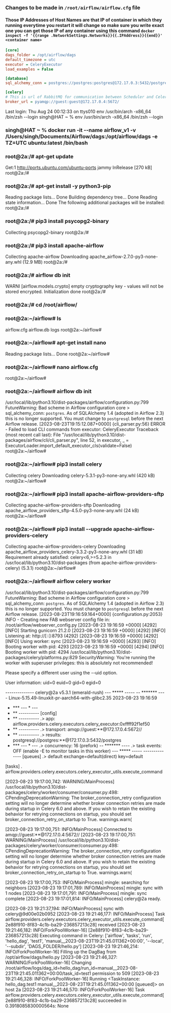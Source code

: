 ### Changes to be made in `/root/airflow/airflow.cfg` file
#### Those IP Addresses of Host Names are that IP of container in which they running everytime you restart it will change so make sure you write exact one you can get those IP of any container using this command `docker inspect -f '{{range .NetworkSettings.Networks}}{{.IPAddress}}{{end}}' <container name>`
```cfg
[core]
dags_folder = /opt/airflow/dags
default_timezone = utc
executor = CeleryExecutor
load_examples = False

[database]
sql_alchemy_conn = postgres://postgres:postgres@172.17.0.3:5432/postgres

[celery]
# This is url of RabbitMQ for communication between Scheduler and Celery Worker
broker_url = pyamqp://guest:guest@172.17.0.4:5672/
```

Last login: Thu Aug 24 00:12:33 on ttys010
env /usr/bin/arch -x86_64 /bin/zsh --login
singh@HAT ~ % env /usr/bin/arch -x86_64 /bin/zsh --login
### singh@HAT ~ % docker run -it --name airflow_v1 -v /Users/singh/Documents/Airflow/dags:/opt/airflow/dags -e TZ=UTC ubuntu:latest /bin/bash 
### root@2a:/# apt-get update
Get:1 http://ports.ubuntu.com/ubuntu-ports jammy InRelease [270 kB]
root@2a:/# 
### root@2a:/# apt-get install -y python3-pip
Reading package lists... Done
Building dependency tree... Done
Reading state information... Done
The following additional packages will be installed:
root@2a:/# 
### root@2a:/# pip3 install psycopg2-binary
Collecting psycopg2-binary
root@2a:/# 
### root@2a:/# pip3 install apache-airflow
Collecting apache-airflow
  Downloading apache_airflow-2.7.0-py3-none-any.whl (12.9 MB)
root@2a:/# 
### root@2a:/# airflow db init
WARNI [airflow.models.crypto] empty cryptography key - values will not be stored encrypted.
Initialization done
root@2a:/# 
### root@2a:/# cd /root/airflow/ 
### root@2a:~/airflow# ls
airflow.cfg  airflow.db  logs
root@2a:~/airflow# 
### root@2a:~/airflow# apt-get install nano
Reading package lists... Done
root@2a:~/airflow# 
### root@2a:~/airflow# nano airflow.cfg
root@2a:~/airflow# 
### root@2a:~/airflow# airflow db init
/usr/local/lib/python3.10/dist-packages/airflow/configuration.py:799 FutureWarning: Bad scheme in Airflow configuration core > sql_alchemy_conn: `postgres`. As of SQLAlchemy 1.4 (adopted in Airflow 2.3) this is no longer supported.  You must change to `postgresql` before the next Airflow release.
[2023-08-23T19:15:12.087+0000] {cli_parser.py:56} ERROR - Failed to load CLI commands from executor: CeleryExecutor
Traceback (most recent call last):
  File "/usr/local/lib/python3.10/dist-packages/airflow/cli/cli_parser.py", line 52, in <module>
    executor, _ = ExecutorLoader.import_default_executor_cls(validate=False)
root@2a:~/airflow# 
### root@2a:~/airflow# pip3 install celery
Collecting celery
  Downloading celery-5.3.1-py3-none-any.whl (420 kB)
root@2a:~/airflow# 
### root@2a:~/airflow# pip3 install apache-airflow-providers-sftp
Collecting apache-airflow-providers-sftp
  Downloading apache_airflow_providers_sftp-4.5.0-py3-none-any.whl (24 kB)
root@2a:~/airflow# 
### root@2a:~/airflow# pip3 install --upgrade apache-airflow-providers-celery
Collecting apache-airflow-providers-celery
  Downloading apache_airflow_providers_celery-3.3.2-py3-none-any.whl (31 kB)
Requirement already satisfied: celery<6,>=5.2.3 in /usr/local/lib/python3.10/dist-packages (from apache-airflow-providers-celery) (5.3.1)
root@2a:~/airflow# 
### root@2a:~/airflow# airflow celery worker
/usr/local/lib/python3.10/dist-packages/airflow/configuration.py:799 FutureWarning: Bad scheme in Airflow configuration core > sql_alchemy_conn: `postgres`. As of SQLAlchemy 1.4 (adopted in Airflow 2.3) this is no longer supported.  You must change to `postgresql` before the next Airflow release.
[2023-08-23T19:16:59.164+0000] {configuration.py:2053} INFO - Creating new FAB webserver config file in: /root/airflow/webserver_config.py
[2023-08-23 19:16:59 +0000] [4292] [INFO] Starting gunicorn 21.2.0
[2023-08-23 19:16:59 +0000] [4292] [INFO] Listening at: http://[::]:8793 (4292)
[2023-08-23 19:16:59 +0000] [4292] [INFO] Using worker: sync
[2023-08-23 19:16:59 +0000] [4293] [INFO] Booting worker with pid: 4293
[2023-08-23 19:16:59 +0000] [4294] [INFO] Booting worker with pid: 4294
/usr/local/lib/python3.10/dist-packages/celery/platforms.py:829 SecurityWarning: You're running the worker with superuser privileges: this is
absolutely not recommended!

Please specify a different user using the --uid option.

User information: uid=0 euid=0 gid=0 egid=0

 
 -------------- celery@2a v5.3.1 (emerald-rush)
--- ***** ----- 
-- ******* ---- Linux-5.15.49-linuxkit-pr-aarch64-with-glibc2.35 2023-08-23 19:16:59
- *** --- * --- 
- ** ---------- [config]
- ** ---------- .> app:         airflow.providers.celery.executors.celery_executor:0xffff92f1ef50
- ** ---------- .> transport:   amqp://guest:**@172.17.0.4:5672//
- ** ---------- .> results:     postgresql://postgres:**@172.17.0.3:5432/postgres
- *** --- * --- .> concurrency: 16 (prefork)
-- ******* ---- .> task events: OFF (enable -E to monitor tasks in this worker)
--- ***** ----- 
 -------------- [queues]
                .> default          exchange=default(direct) key=default
                

[tasks]
  . airflow.providers.celery.executors.celery_executor_utils.execute_command

[2023-08-23 19:17:00,742: WARNING/MainProcess] /usr/local/lib/python3.10/dist-packages/celery/worker/consumer/consumer.py:498: CPendingDeprecationWarning: The broker_connection_retry configuration setting will no longer determine
whether broker connection retries are made during startup in Celery 6.0 and above.
If you wish to retain the existing behavior for retrying connections on startup,
you should set broker_connection_retry_on_startup to True.
  warnings.warn(

[2023-08-23 19:17:00,751: INFO/MainProcess] Connected to amqp://guest:**@172.17.0.4:5672//
[2023-08-23 19:17:00,751: WARNING/MainProcess] /usr/local/lib/python3.10/dist-packages/celery/worker/consumer/consumer.py:498: CPendingDeprecationWarning: The broker_connection_retry configuration setting will no longer determine
whether broker connection retries are made during startup in Celery 6.0 and above.
If you wish to retain the existing behavior for retrying connections on startup,
you should set broker_connection_retry_on_startup to True.
  warnings.warn(

[2023-08-23 19:17:00,753: INFO/MainProcess] mingle: searching for neighbors
[2023-08-23 19:17:01,789: INFO/MainProcess] mingle: sync with 1 nodes
[2023-08-23 19:17:01,791: INFO/MainProcess] mingle: sync complete
[2023-08-23 19:17:01,814: INFO/MainProcess] celery@2a ready.

[2023-08-23 19:21:37,194: INFO/MainProcess] sync with celery@9d00e02b0952
[2023-08-23 19:21:46,177: INFO/MainProcess] Task airflow.providers.celery.executors.celery_executor_utils.execute_command[2e88f910-8f83-4c1b-ba29-236857213c28] received
[2023-08-23 19:21:46,182: INFO/ForkPoolWorker-16] [2e88f910-8f83-4c1b-ba29-236857213c28] Executing command in Celery: ['airflow', 'tasks', 'run', 'hello_dag', 'test1', 'manual__2023-08-23T19:21:45.011362+00:00', '--local', '--subdir', 'DAGS_FOLDER/hello.py']
[2023-08-23 19:21:46,214: INFO/ForkPoolWorker-16] Filling up the DagBag from /opt/airflow/dags/hello.py
[2023-08-23 19:21:46,327: WARNING/ForkPoolWorker-16] Changing /root/airflow/logs/dag_id=hello_dag/run_id=manual__2023-08-23T19:21:45.011362+00:00/task_id=test1 permission to 509
[2023-08-23 19:21:46,328: INFO/ForkPoolWorker-16] Running <TaskInstance: hello_dag.test1 manual__2023-08-23T19:21:45.011362+00:00 [queued]> on host 2a
[2023-08-23 19:21:46,570: INFO/ForkPoolWorker-16] Task airflow.providers.celery.executors.celery_executor_utils.execute_command[2e88f910-8f83-4c1b-ba29-236857213c28] succeeded in 0.3918085830000564s: None











